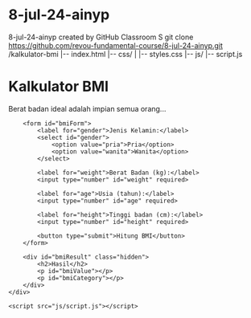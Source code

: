 # 8-jul-24-ainyp
8-jul-24-ainyp created by GitHub Classroom
S git clone https://github.com/revou-fundamental-course/8-jul-24-ainyp.git
/kalkulator-bmi
|-- index.html
|-- css/
|   |-- styles.css
|-- js/
    |-- script.js
    <!DOCTYPE html>
<html lang="en">
<head>
    <meta charset="UTF-8">
    <meta name="viewport" content="width=device-width, initial-scale=1.0">
    <title>Kalkulator BMI</title>
    <link rel="stylesheet" href="css/styles.css">
</head>
<body>
    <div class="container">
        <h1>Kalkulator BMI</h1>
        <p>Berat badan ideal adalah impian semua orang...</p>

        <form id="bmiForm">
            <label for="gender">Jenis Kelamin:</label>
            <select id="gender">
                <option value="pria">Pria</option>
                <option value="wanita">Wanita</option>
            </select>

            <label for="weight">Berat Badan (kg):</label>
            <input type="number" id="weight" required>

            <label for="age">Usia (tahun):</label>
            <input type="number" id="age" required>

            <label for="height">Tinggi badan (cm):</label>
            <input type="number" id="height" required>

            <button type="submit">Hitung BMI</button>
        </form>

        <div id="bmiResult" class="hidden">
            <h2>Hasil</h2>
            <p id="bmiValue"></p>
            <p id="bmiCategory"></p>
        </div>
    </div>

    <script src="js/script.js"></script>
</body>
</html>
